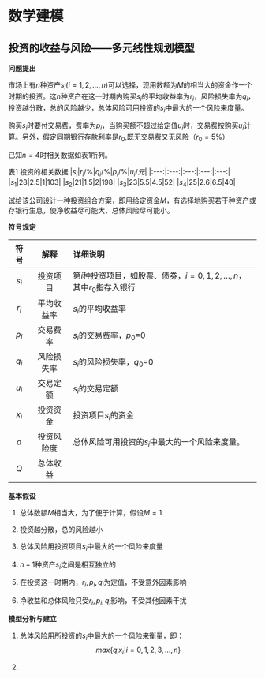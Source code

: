 # 数学建模

## 投资的收益与风险——多元线性规划模型

**问题提出**

市场上有$n$种资产$s_i(i=1,2,\dots,n)$可以选择，现用数额为$M$的相当大的资金作一个时期的投资。这$n$种资产在这一时期内购买$s_i$的平均收益率为$r_i$，风险损失率为$q_i$，投资越分散，总的风险越少，总体风险可用投资的$s_i$中最大的一个风险来度量。

购买$s_i$时要付交易费，费率为$p_i$，当购买额不超过给定值$u_i$时，交易费按购买$u_i$计算。另外，假定同期银行存款利率是$r_0$,既无交易费又无风险（$r_0=5\%$）

已知$n=4$时相关数据如表1所列。

表1 投资的相关数据
|$s_i$|$r_i/\%$|$q_i/\%$|$p_i/\%$|$u_i/元$|
|:---:|:---:|:---:|:---:|:---:|
|$s_1$|28|2.5|1|103|
|$s_2$|21|1.5|2|198|
|$s_3$|23|5.5|4.5|52|
|$s_4$|25|2.6|6.5|40|

试给该公司设计一种投资组合方案，即用给定资金$M$，有选择地购买若干种资产或存银行生息，使净收益尽可能大，总体风险尽可能小。

**符号规定**

|符号|解释|详细说明|
|:---:|:---:|:---|
|$s_i$|投资项目|第$i$种投资项目，如股票、债券，$i=0,1,2,\dots,n$，其中$r_0$指存入银行|
|$r_i$|平均收益率|$s_i$的平均收益率|
|$p_i$|交易费率|$s_i$的交易费率，$p_0$=0|
|$q_i$|风险损失率|$s_i$的风险损失率，$q_0$=0|
|$u_i$|交易定额|$s_i$的交易定额|
|$x_i$|投资资金|投资项目$s_i$的资金|
|$a$|投资风险度|总体风险可用投资的$s_i$中最大的一个风险来度量。|
|$Q$|总体收益|

**基本假设**
1. 总体数额$M$相当大，为了便于计算，假设$M=1$

2. 投资越分散，总的风险越小

3. 总体风险用投资项目$s_i$中最大的一个风险来度量

4. $n+1$种资产$s_i$之间是相互独立的

5. 在投资这一时期内，$r_i,p_i,q_i$为定值，不受意外因素影响

6. 净收益和总体风险只受$r_i,p_i,q_i$影响，不受其他因素干扰

**模型分析与建立**

1. 总体风险用所投资的$s_i$中最大的一个风险来衡量，即：
$$max\{q_ix_i|i=0,1,2,3,\dots,n\}$$

2. 